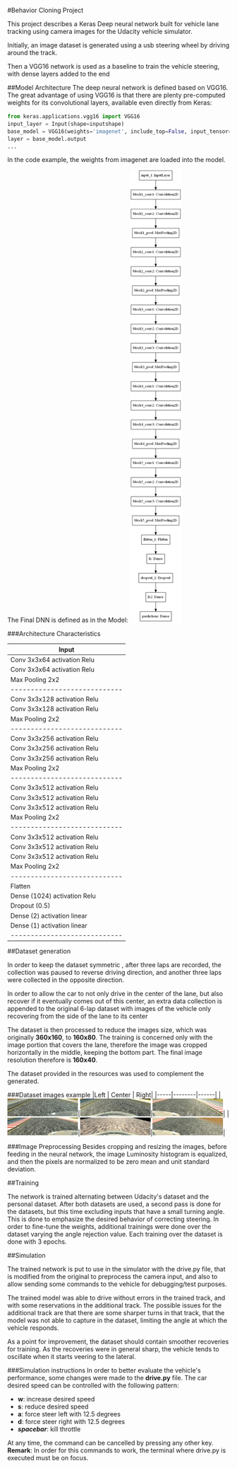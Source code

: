 
#Behavior Cloning Project

This project describes a Keras Deep neural network built for vehicle lane
tracking using camera images for the Udacity vehicle simulator.

Initially, an image dataset is generated using a usb steering wheel by driving
around the track.

Then a VGG16 network is used as a baseline to train the vehicle steering, with
dense layers added to the end


##Model Architecture
The deep neural network is defined based on VGG16. The great advantage of using
VGG16 is that there are plenty pre-computed weights for its convolutional layers,
available even directly from Keras:
  ```python
  from keras.applications.vgg16 import VGG16
  input_layer = Input(shape=inputshape)
  base_model = VGG16(weights='imagenet', include_top=False, input_tensor=input_layer)
  layer = base_model.output
  ...
  ```

In the code example, the weights from imagenet are loaded into the model.

The Final DNN is defined as in the Model:
![DNN Model](model.png)

###Architecture Characteristics

|Input                       |
|----------------------------|
|Conv 3x3x64 activation Relu |
|Conv 3x3x64 activation Relu |
|Max Pooling 2x2             |
|----------------------------|
|Conv 3x3x128 activation Relu|
|Conv 3x3x128 activation Relu|
|Max Pooling 2x2             |
|----------------------------|
|Conv 3x3x256 activation Relu|
|Conv 3x3x256 activation Relu|
|Conv 3x3x256 activation Relu|
|Max Pooling 2x2             |
|----------------------------|
|Conv 3x3x512 activation Relu|
|Conv 3x3x512 activation Relu|
|Conv 3x3x512 activation Relu|
|Max Pooling 2x2             |
|----------------------------|
|Conv 3x3x512 activation Relu|
|Conv 3x3x512 activation Relu|
|Conv 3x3x512 activation Relu|
|Max Pooling 2x2             |
|----------------------------|
|Flatten                     |
|Dense (1024) activation Relu|
|Dropout (0.5)               |
|Dense (2)  activation linear|
|Dense (1)  activation linear|
|----------------------------|

##Dataset generation


In order to keep the dataset symmetric , after three laps are recorded, the
collection was paused to reverse driving direction, and another three laps were
collected in the opposite direction.

In order to allow the car to not only drive in the center of the lane, but also
recover if it eventually comes out of this center, an extra data collection is
appended to the original 6-lap dataset with images of the vehicle only
recovering from the side of the lane to its center

The dataset is then processed to reduce the images size, which was originally
__360x160__, to __160x80__. The training is concerned only with the image portion that
covers the lane, therefore the image was cropped horizontally in the middle,
keeping the bottom part. The final image resolution therefore is __160x40__.

The dataset provided in the resources was used to complement the
generated.

###Dataset images example
|Left | Center | Right|
|-----|--------|------|
|![Left 1](/dataset_samples/l_1.jpg)|![Center 1](/dataset_samples/c_1.jpg)|![Right 1](/dataset_samples/r_1.jpg)|
|![Left 2](/dataset_samples/l_2.jpg)|![Center 2](/dataset_samples/c_2.jpg)|![Right 2](/dataset_samples/r_2.jpg)|

###Image Preprocessing
Besides cropping and resizing the images, before feeding in the neural network,
the image Luminosity histogram is equalized, and then the pixels are normalized
to be zero mean and unit standard deviation.

##Training

The network is trained alternating between Udacity's dataset and the personal
dataset. After both datasets are used, a second pass is done for the datasets,
but this time excluding inputs that have a small turning angle. This is done to
emphasize the desired behavior of correcting steering. In order to fine-tune the
weights, additional trainings were done over the dataset varying the angle
rejection value. Each training over the dataset is done with 3 epochs.

##Simulation

The trained network is put to use in the simulator with the drive.py file, that
is modified from the original to preprocess the camera input, and also to allow
sending some commands to the vehicle for debugging/test purposes.

The trained model was able to drive without errors in the trained track, and
with some reservations in the additional track. The possible issues for the
additional track are that there are some sharper turns in that track, that the
model was not able to capture in the dataset, limiting the angle at which the
vehicle responds.

As a point for improvement, the dataset should contain smoother recoveries for
training. As the recoveries were in general sharp, the vehicle tends to oscillate
when it starts veering to the lateral.

###Simulation instructions
In order to better evaluate the vehicle's performance, some changes were made to the __drive.py__ file. 
The car desired speed can be controlled with the following pattern:

* __w__: increase desired speed
* __s__: reduce desired speed
* __a__: force steer left with 12.5 degrees
* __d__: force steer right with 12.5 degrees
* __*spacebar*__: kill throttle

At any time, the command can be cancelled by pressing any other key.
**Remark**: In order for this commands to work, the terminal where drive.py is executed must be on focus.

